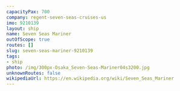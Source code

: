 ```yaml
---
capacityPax: 700
company: regent-seven-seas-cruises-us
imo: 9210139
layout: ship
name: Seven Seas Mariner
outOfScope: true
routes: []
slug: seven-seas-mariner-9210139
tags:
- ship
photo: /img/300px-Osaka_Seven-Seas-Mariner04s3200.jpg
unknownRoutes: false
wikipediaUrl: https://en.wikipedia.org/wiki/Seven_Seas_Mariner
---
```

